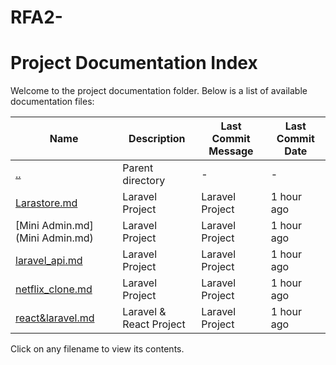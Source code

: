 # RFA2-
# Project Documentation Index

Welcome to the project documentation folder. Below is a list of available documentation files:

| Name                    | Description              | Last Commit Message | Last Commit Date |
| ----------------------- | ------------------------ | ------------------- | ---------------- |
| [..](..)                | Parent directory         | -                   | -                |
| [Larastore.md](Larastore.md) | Laravel Project          | Laravel Project     | 1 hour ago       |
| [Mini Admin.md](Mini Admin.md) | Laravel Project          | Laravel Project     | 1 hour ago       |
| [laravel_api.md](laravel_api.md) | Laravel Project          | Laravel Project     | 1 hour ago       |
| [netflix_clone.md](netflix_clone.md) | Laravel Project          | Laravel Project     | 1 hour ago       |
| [react&laravel.md](react&laravel.md) | Laravel & React Project  | Laravel Project     | 1 hour ago       |

Click on any filename to view its contents.